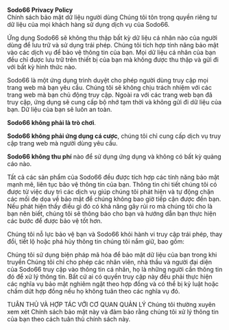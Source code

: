 <strong>Sodo66 Privacy Policy</strong> <br>
Chính sách bảo mật dữ liệu người dùng Chúng tôi tôn trọng quyền riêng tư dữ liệu của mọi khách hàng sử dụng dịch vụ của Sodo66.

Ứng dụng Sodo66 sẽ không thu thập bất kỳ dữ liệu cá nhân nào của người dùng để lưu trữ và sử dụng trái phép. Chúng tôi tích hợp tính năng bảo mật vào các dịch vụ để bảo vệ thông tin của bạn. Mọi dữ liệu cá nhân của bạn đều chỉ được lưu trữ trên thiết bị của bạn mà không được thu thập và gửi đi với bất kỳ hình thức nào.


Sodo66 là một ứng dụng trình duyệt cho phép người dùng truy cập mọi trang web mà bạn yêu cầu. Chúng tôi sẽ không chịu trách nhiệm với các trang web mà bạn chủ động truy cập. Ngoài ra với các trang web bạn đã truy cập, ứng dụng sẽ cung cấp bộ nhớ tạm thời và không gửi đi dữ liệu của bạn. Dữ liệu của bạn sẽ luôn an toàn.

<strong>Sodo66 không phải là trò chơi</strong>.

<strong>Sodo66 không phải ứng dụng cá cược</strong>, chúng tôi chỉ cung cấp dịch vụ truy cập trang web mà người dùng yêu cầu.

<strong>Sodo66 không thu phí</strong> nào để sử dụng ứng dụng và không có bất kỳ quảng cáo nào.

Tất cả các sản phẩm của Sodo66 đều được tích hợp các tính năng bảo mật mạnh mẽ, liên tục bảo vệ thông tin của bạn. Thông tin chi tiết chúng tôi có được từ việc duy trì các dịch vụ giúp chúng tôi phát hiện và tự động chặn các mối đe dọa về bảo mật để chúng không bao giờ tiếp cận được đến bạn. Nếu phát hiện thấy điều gì đó có khả năng gây rủi ro mà chúng tôi cho là bạn nên biết, chúng tôi sẽ thông báo cho bạn và hướng dẫn bạn thực hiện các bước để được bảo vệ tốt hơn.


Chúng tôi nỗ lực bảo vệ bạn và Sodo66 khỏi hành vi truy cập trái phép, thay đổi, tiết lộ hoặc phá hủy thông tin chúng tôi nắm giữ, bao gồm:


Chúng tôi sử dụng biện pháp mã hóa để bảo mật dữ liệu của bạn trong khi truyền Chúng tôi chỉ cho phép các nhân viên, nhà thầu và người đại diện của Sodo66 truy cập vào thông tin cá nhân, họ là những người cần thông tin đó để xử lý thông tin. Bất cứ ai có quyền truy cập này đều phải thực hiện các nghĩa vụ bảo mật nghiêm ngặt theo hợp đồng và có thể bị kỷ luật hoặc chấm dứt hợp đồng nếu họ không tuân theo các nghĩa vụ đó.


TUÂN THỦ VÀ HỢP TÁC VỚI CƠ QUAN QUẢN LÝ Chúng tôi thường xuyên xem xét Chính sách bảo mật này và đảm bảo rằng chúng tôi xử lý thông tin của bạn theo cách tuân thủ chính sách này.
